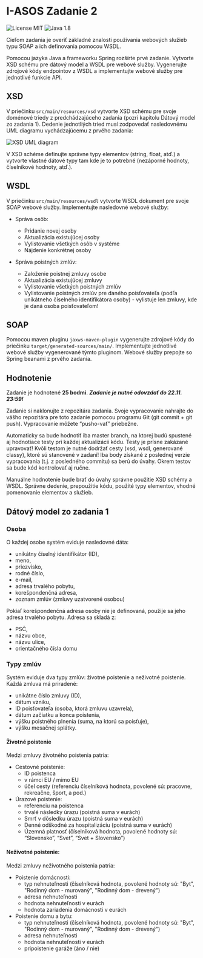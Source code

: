 # I-ASOS Zadanie 2
![License MIT](https://img.shields.io/badge/License-MIT-green)
![Java 1.8](https://img.shields.io/badge/Java-1.8-blue)

Cieľom zadania je overiť základné znalosti používania webových služieb typu SOAP a ich definovania pomocou WSDL.

Pomocou jazyka Java a frameworku Spring rozšírte prvé zadanie. Vytvorte XSD schému pre dátový model a WSDL pre webové služby. 
Vygenerujte zdrojové kódy endpointov z WSDL a implementujte webové služby pre jednotlivé funkcie API.

## XSD
V priečinku `src/main/resources/xsd` vytvorte XSD schému pre svoje doménové triedy z predchádzajúceho zadania 
(pozri kapitolu Dátový model zo zadania 1). Dedenie jednotliých tried musí zodpovedať nasledovnému UML diagramu vychádzajúcemu z prvého zadania:

![XSD UML diagram](https://lh3.googleusercontent.com/ipQo-Toi0UYb8d9Yn-lJvniKGJVlm6l5oCwxHk4L4REkgJbwPfHrTqGembXL9MOqJnbvFwoab8RkUX0zYCJZQpAmo1ym8T51mb4JTJ3P1ZvTPGxIczDSYU_SJrg4QJahMl7gdd_c)

V XSD schéme definujte správne typy elementov (string, float, atď.) a vytvorte vlastné dátové typy tam kde je to potrebné 
(nezáporné hodnoty, číselníkové hodnoty, atď.).

## WSDL
V priečinku `src/main/resources/wsdl` vytvorte WSDL dokument pre svoje SOAP webové služby. Implementujte nasledovné webové služby:

- Správa osôb:
  - Pridanie novej osoby
  - Aktualizácia existujúcej osoby
  - Vylistovanie všetkých osôb v systéme
  - Nájdenie konkrétnej osoby

- Správa poistných zmlúv:
  - Založenie poistnej zmluvy osobe
  - Aktualizácia existujúcej zmluvy
  - Vylistovanie všetkých poistných zmlúv
  - Vylistovanie poistných zmlúv pre daného poisťovateľa (podľa unikátneho číselného identifikátora osoby) - 
  vylistuje len zmluvy, kde je daná osoba poisťovateľom!

## SOAP
Pomocou maven pluginu `jaxws-maven-plugin` vygenerujte zdrojové kódy do priečinku `target/generated-sources/main/`. 
Implementujte jednotlivé webové služby vygenerované týmto pluginom. Webové služby prepojte so Spring beanami z prvého zadania.

## Hodnotenie
Zadanie je hodnotené **25 bodmi**. _**Zadanie je nutné odovzdať do 22.11. 23:59!**_

Zadanie si naklonujte z repozitára zadania. Svoje vypracovanie nahrajte do vášho repozitára pre toto zadanie pomocou programu Git 
(git commit + git push). Vypracovanie môžete “pusho-vať” priebežne.

Automaticky sa bude hodnotiť iba master branch, na ktorej budú spustené aj hodnotiace testy pri každej aktualizácii kódu. 
Testy je prísne zakázané upravovať!  Kvôli testom je nutné dodržať cesty (xsd, wsdl, generované classy),
 ktoré sú stanovené v zadaní! Iba body získané z poslednej verzie vypracovania (t.j. z posledného commitu) sa berú do úvahy. 
 Okrem testov sa bude kód kontrolovať aj ručne.

Manuálne hodnotenie bude brať do úvahy správne použitie XSD schémy a WSDL. Správne dedenie, prepoužitie kódu, použité typy elementov, 
vhodné pomenovanie elementov a služieb.


## Dátový model zo zadania 1

### Osoba
O každej osobe systém eviduje nasledovné dáta:

 - unikátny číselný identifikátor (ID),
 - meno,
 - priezvisko,
 - rodné číslo,
 - e-mail,
 - adresa trvalého pobytu,
 - korešpondenčná adresa,
 - zoznam zmlúv (zmluvy uzatvorené osobou)

Pokiaľ korešpondenčná adresa osoby nie je definovaná, použije sa jeho adresa trvalého pobytu. Adresa sa skladá z:

 - PSČ,
 - názvu obce,
 - názvu ulice,
 - orientačného čísla domu

### Typy zmlúv
Systém eviduje dva typy zmlúv: životné poistenie a neživotné poistenie. Každá zmluva má priradené:

 - unikátne číslo zmluvy (ID),
 - dátum vzniku,
 - ID poisťovateľa (osoba, ktorá zmluvu uzavrela),
 - dátum začiatku a konca poistenia,
 - výšku poistného plnenia (suma, na ktorú sa poisťuje),
 - výšku mesačnej splátky.

#### Životné poistenie
Medzi zmluvy životného poistenia patria:

 - Cestovné poistenie:
   - ID poistenca
   - v rámci EU / mimo EU
   - účel cesty (referenciu číselníková hodnota, povolené sú: pracovne, rekreačne, šport, a pod.)
 - Úrazové poistenie:
   - referenciu na poistenca
   - trvalé následky úrazu (poistná suma v eurách)
   - Smrť v dôsledku úrazu (poistná suma v eurách)
   - Denné odškodné za hospitalizáciu (poistná suma v eurách)
   - Územná platnosť (číselníková hodnota, povolené hodnoty sú: “Slovensko”, “Svet”, “Svet + Slovensko”)

#### Neživotné poistenie:
Medzi zmluvy neživotného poistenia patria:

 - Poistenie domácnosti:
   - typ nehnuteľnosti (číselníková hodnota, povolené hodnoty sú: "Byt", "Rodinný dom - murovaný", "Rodinný dom - drevený")
   - adresa nehnuteľnosti
   - hodnota nehnuteľnosti v eurách
   - hodnota zariadenia domácnosti v eurách
 - Poistenie domu a bytu:
   - typ nehnuteľnosti (číselníková hodnota, povolené hodnoty sú: "Byt", "Rodinný dom - murovaný", "Rodinný dom - drevený")
   - adresa nehnuteľnosti
   - hodnota nehnuteľnosti v eurách
   - pripoistenie garáže (áno / nie)